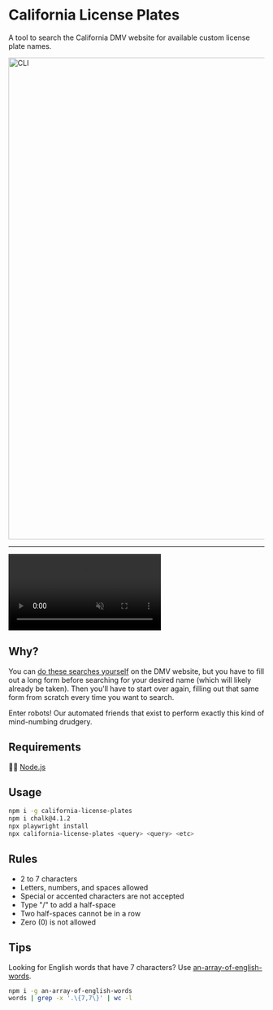 # California License Plates

A tool to search the California DMV website for available custom license plate names.

<img width="947" alt="CLI" src="https://user-images.githubusercontent.com/2289/121766364-0fc8eb00-cb06-11eb-83d5-bf86f6b2282b.png">

---

<video src="https://user-images.githubusercontent.com/2289/121821946-1a43cb80-cc51-11eb-8479-5fba90b3f76a.mov" data-canonical-src="https://user-images.githubusercontent.com/2289/121821946-1a43cb80-cc51-11eb-8479-5fba90b3f76a.mov" controls="controls" muted="muted" class="d-block rounded-bottom-2 width-fit" style="max-height:640px;"></video>

## Why? 

You can [do these searches yourself](https://www.dmv.ca.gov/wasapp/ipp2/startPers.do) on the DMV website, but you have to fill out a long form before searching for your desired name (which will likely already be taken). Then you'll have to start over again, filling out that same form from scratch every time you want to search.

Enter robots! Our automated friends that exist to perform exactly this kind of mind-numbing drudgery.

## Requirements

🐢🚀 [Node.js](https://nodejs.org/en/)

## Usage

```sh
npm i -g california-license-plates
npm i chalk@4.1.2
npx playwright install  
npx california-license-plates <query> <query> <etc>
```

## Rules

- 2 to 7 characters
- Letters, numbers, and spaces allowed
- Special or accented characters are not accepted
- Type "/" to add a half-space
- Two half-spaces cannot be in a row
- Zero (0) is not allowed

## Tips

Looking for English words that have 7 characters? Use [an-array-of-english-words](https://ghub.io/an-array-of-english-words).

```sh
npm i -g an-array-of-english-words
words | grep -x '.\{7,7\}' | wc -l
```
